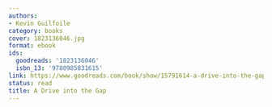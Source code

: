 ```yaml
---
authors:
- Kevin Guilfoile
category: books
cover: 1823136046.jpg
format: ebook
ids:
  goodreads: '1823136046'
  isbn_13: '9780985831615'
link: https://www.goodreads.com/book/show/15791614-a-drive-into-the-gap
status: read
title: A Drive into the Gap
---
```


